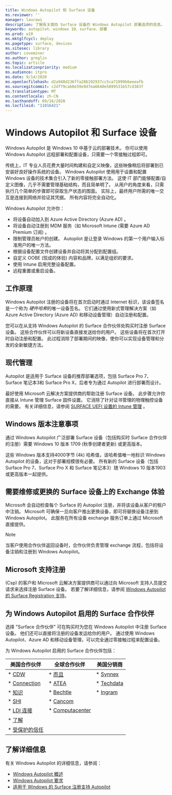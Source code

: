 ```yaml
---
title: Windows Autopilot 和 Surface 设备
ms.reviewer: ''
manager: laurawi
description: 了解有关面向 Surface 设备的 Windows Autopilot 部署选项的信息。
keywords: autopilot、windows 10、surface、部署
ms.prod: w10
ms.mktglfcycl: deploy
ms.pagetype: surface, devices
ms.sitesec: library
author: coveminer
ms.author: greglin
ms.topic: article
ms.localizationpriority: medium
ms.audience: itpro
ms.date: 9/14/2020
ms.openlocfilehash: d2a948d236ffa286192937cc5ca71099b6eeeafb
ms.sourcegitcommit: c2df79cab0e59e9d7ea6640e5899531b57cd383f
ms.translationtype: MT
ms.contentlocale: zh-CN
ms.lasthandoff: 09/16/2020
ms.locfileid: "11016421"
---
```

# Windows Autopilot 和 Surface 设备

Windows Autopilot 是 Windows 10 中基于云的部署技术。 你可以使用 Windows Autopilot 远程部署和配置设备，只需要一个零接触过程即可。

传统上，IT 专业人员花费大量时间构建和自定义映像，这些映像稍后将部署到已安装好良好操作系统的设备。 Windows Autopilot 使用用于设置和配置 Windows 设备的技术集合引入了新的零接触部署方法。 这使 IT 部门能够配置/自定义图像，几乎不需要管理基础结构，而且简单明了。 从用户的角度来看，只需执行几个简单的步骤即可获取生产状态的图面。 实际上，最终用户所需的唯一交互是连接到网络并验证其凭据。 所有内容将完全自动化。

Windows Autopilot 允许你：

- 将设备自动加入到 Azure Active Directory (Azure AD) 。
- 将设备自动注册到 MDM 服务（如 Microsoft Intune (需要 Azure AD Premium 订阅) 。
- 限制管理员帐户的创建。 Autopilot 是让登录 Windows 的第一个用户输入标准用户的唯一方法。
- 根据设备配置文件创建设备并自动将其分配到配置组。
- 自定义 OOBE (现成的体验) 内容和品牌，以满足组织的要求。
- 使用 Intune 启用完整设备配置。
- 远程重置或重启设备。

## 工作原理

Windows Autopilot 注册的设备将在首次启动时通过 Internet 标识，该设备签名是一个称为 *硬件哈希*的唯一设备签名。 它们通过使用新式管理解决方案（如 Azure Active Directory (Azure AD) 和移动设备管理）自动注册和配置。

您可以在从支持 Windows Autopilot 的 Surface 合作伙伴处购买时注册 Surface 设备。 这些合作伙伴可以将新设备直接发送给你的用户。 这些设备将在首次打开时自动注册和配置。 此过程消除了部署期间的映像，使你可以实现设备管理和分发的全新敏捷方法。

## 现代管理

Autopilot 是适用于 Surface 设备的推荐部署选项，包括 Surface Pro 7、Surface 笔记本3和 Surface Pro X，后者专为通过 Autopilot 进行部署而设计。

 最好使用 Microsoft 云解决方案提供商的帮助注册 Surface 设备。 此步骤允许你直接从 Intune 管理 Surface 固件设置。 它消除了针对证书管理的物理触控设备的需要。 有关详细信息，请参阅 [SURFACE UEFI 设置的 Intune 管理](surface-manage-dfci-guide.md) 。

## Windows 版本注意事项

通过 Windows Autopilot 广泛部署 Surface 设备（包括购买时 Surface 合作伙伴的注册）需要 Windows 10 版本 1709 (秋季创建者更新) 或更高版本。

这些 Windows 版本支持4000字节 (4k) 哈希值，该哈希值唯一地标识 Windows Autopilot 的设备，这对于部署规模很有必要。 所有新的 Surface 设备（包括 Surface Pro 7、Surface Pro X 和 Surface 笔记本3）随 Windows 10 版本1903或更高版本一起提供。

## 需要维修或更换的 Surface 设备上的 Exchange 体验

Microsoft 会自动检查每个 Surface 的 Autopilot 注册，并将该设备从客户的租户中注销。  Microsoft 可确保一旦向客户推出更换设备，即可将替换设备注册到 Windows Autopilot。 此服务在所有设备 exchange 服务订单上通过 Microsoft 直接提供。

> [!NOTE]
> 当客户使用合作伙伴返回设备时，合作伙伴负责管理 exchange 流程，包括将设备注销和注册到 Windows Autopilot。

## Microsoft 支持注册

 (Csp) 的客户和 Microsoft 云解决方案提供商可以通过向 Microsoft 支持人员提交请求来选择注册 Surface 设备。 若要了解详细信息，请参阅 [Windows Autopilot 的 Surface Registration 支持](surface-autopilot-registration-support.md)。

## 为 Windows Autopilot 启用的 Surface 合作伙伴

选择 "Surface 合作伙伴" 可在购买时为您在 Windows Autopilot 中注册 Surface 设备。 他们还可以直接将注册的设备发运给你的用户。 通过使用 Windows Autopilot、Azure AD 和移动设备管理，可以完全通过零接触过程来配置设备。

为 Windows Autopilot 启用的 Surface 合作伙伴包括：

| 美国合作伙伴 | 全球合作伙伴 | 美国分销商 |
|--------------|---------------|-------------------|
| * [CDW](https://www.cdw.com/) | * [而且](https://www.also.com/ec/cms5/de_1010/1010_anbieter/microsoft/windows-autopilot/index.jsp) | * [Synnex](https://www.synnexcorp.com/us/microsoft/surface-autopilot/)  |
| * [Connection](https://www.connection.com/brand/microsoft/microsoft-surface)   | * [ATEA](https://www.atea.com/) | * [Techdata](https://www.techdata.com/)  |
| * [知识](https://www.insight.com/en_US/buy/partner/microsoft/surface/windows-autopilot.html)  | * [Bechtle](https://www.bechtle.com/marken/microsoft/microsoft-windows-autopilot) | * [Ingram](https://go.microsoft.com/fwlink/p/?LinkID=2128954)   |
| * [SHI](https://www.shi.com/Surface) | * [Cancom](https://www.cancom.de/) |    |
| * [LDI 连接](https://www.myldi.com/managed-it/)  | * [Computacenter](https://www.computacenter.com/uk) |    |
| * [了解](https://www.functiononeit.com/#empower)  |   |  |
| * [受保护的信任](https://go.microsoft.com/fwlink/p/?LinkID=2129005) | | | 

## 了解详细信息

有关 Windows Autopilot 的详细信息，请参阅：
- [Windows Autopilot 概述](https://docs.microsoft.com/windows/deployment/windows-autopilot/windows-10-autopilot)
- [Windows Autopilot 要求](https://docs.microsoft.com/windows/deployment/windows-autopilot/windows-autopilot-requirements)
- [适用于 Windows 的 Surface 注册支持 Autopilot](surface-autopilot-registration-support.md)